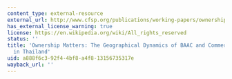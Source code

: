 ```yaml
---
content_type: external-resource
external_url: http://www.cfsp.org/publications/working-papers/ownership-matters-geographical-dynamics-baac-and-commercial-banks-thaila#.UqeNbfRDuSo
has_external_license_warning: true
license: https://en.wikipedia.org/wiki/All_rights_reserved
status: ''
title: 'Ownership Matters: The Geographical Dynamics of BAAC and Commercial Banks
  in Thailand'
uid: a888f6c3-92f4-4bf8-a4f8-13156735317e
wayback_url: ''
---
```

